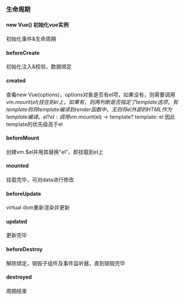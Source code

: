 ### 生命周期
#### new Vue() 初始化vue实例
初始化事件&生命周期

#### beforeCreate
初始化注入&校验，数据绑定

#### created
查看new Vue(options)，options对象是否有el项，如果没有，则需要调用vm.$mount(el)挂在到el上，如果有，则再判断是否指定了template选项，有template则将template编译到render函数中，无则将el外部的HTML作为template编译。
el?el: 调用vm.$mount(el) -> template? template: el
因此template的优先级高于el

#### beforeMount
创建vm.$el并用其替换"el"，即挂载到el上

#### mounted
挂载完毕，可对data进行修改

#### beforeUpdate
virtual dom重新渲染并更新

#### updated
更新完毕

#### beforeDestroy
解除绑定，销毁子组件及事件监听器，直到销毁完毕

#### destroyed
周期结束
